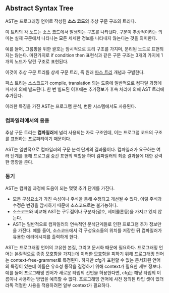 ## Abstract Syntax Tree

AST는 프로그래밍 언어로 작성된 **소스 코드**의 추상 구문 구조의 트리다.

이 트리의 각 노드는 소스 코드에서 발생되는 구조를 나타낸다. 구문이 추상적이라는 의미는 실제 구문에서 나타나는 모든 세세한 정보를 나타내지 않는다는 것을 의미한다.

예를 들어, 그룹핑을 위한 괄호는 암시적으로 트리 구조를 가지며, 분리된 노드로 표현되지는 않는다. 마찬가지로 if condition then 표현식과 같은 구문 구조는 3개의 가지에 1개의 노드가 달린 구조로 표현된다.

이것이 추상 구문 트리를 상세 구문 트리, 즉 원래 [파스 트리](https://ko.wikipedia.org/wiki/%ED%8C%8C%EC%8A%A4_%ED%8A%B8%EB%A6%AC) 개념과 구별한다.


파스 트리는 소스코드가 compile, translation 되는 도중에 일반적으로 컴파일 과정에 파서에 의해 빌드된다. 한 번 빌드된 이후에는 추가정보가 후속 처리에 의해 AST 트리에 추가된다.

이러한 특징을 가진 AST는 프로그램 분석, 변환 시스템에서도 사용된다.

### 컴파일러에서의 응용

추상 구문 트리는 **컴파일러**에 널리 사용되는 자료 구조인데, 이는 프로그램 코드의 구조를 표현하는 프로퍼티이기 때문이다.

AST는 일반적으로 컴파일러의 구문 분석 단계의 결과물이다. 컴파일러가 요구하는 여러 단계를 통해 프로그램 중간 표현의 역할을 하며 컴파일러의 최종 결과물에 대한 강력한 영향을 준다.

### 동기

AST는 컴파일 과정에 도움이 되는 몇몇 추가 단게를 가진다.
- 모든 구성요소가 가진 속성이나 주석을 통해 수정되고 개선될 수 있다. 이렇 주석과 수정은 변경을 암시하기 때문에 소스코드로는 불가능하다.
- 소스코드와 비교해 AST는 구두점이나 구분자(괄호, 세미콜론등)을 가지고 있지 않는다.
- AST는 일반적으로 컴파일러의 연속적인 분석단계들로 인한 프로그램 추가 정보만을 가진다. 예를 들어, 소스코드에서 각 구성요소들의 위치를 저장한 뒤 컴파일러가 유용한 에러메시지를 출력하게 한다.

AST는 프로그래밍 언어의 고유한 본질, 그리고 문서화 때문에 필요하다. 프로그래밍 언어는 본질적으로 종종 모호함을 가지는데 이러한 모호함을 피하기 위해 프로그래밍 언어는 context-free-grammer로 특정된다. 하지만 cfg가 표현할 수 없는 문서화된 언어의 특징이 있는데 이들은 유효성 동작을 결정하기 위해 context가 필요한 세부 정보다. 예를 들어 프로그래밍 언어가 새로운 타입의 선언을 허용한다면, cfg는 해당 타입의 이름이나 사용하는 방법을 예측할 수 없다. 프로그래밍 언어에 사전 정의된 타입 셋이 있더라독 적절한 사용을 적용하려면 일부 context가 필요하다.

